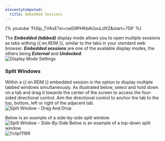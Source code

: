 ```yaml
---
eleventyComputed:
  title: Embedded Sessions
---
```

{% youtube 'FtSlp_TVAxE?si=cwD9PHKbAUouLdXZ&amp;start=759' %}  

The ***Embedded (tabbed)*** display mode allows you to open multiple sessions as tabs withing {{ en.RDM }}, similar to the tabs in your standard web browser. ***Embedded sessions*** are one of the available display modes, the others being ***External*** and ***Undocked***.  
![Display Mode Settings](https://webdevolutions.azureedge.net/docs/en/rdm/windows/clip11186.png) 

### Split Windows 

Within a {{ en.RDM }} embedded session is the option to display multiple tabbed windows simultaneously. As illustrated below, select and hold down on a tab and drag it towards the center of the screen to access the four-sided directional control. Aim the directional control to anchor the tab to the top, bottom, left or right of the adjacent tab.  
![Split Window - Drag And Drop](https://webdevolutions.azureedge.net/docs/en/rdm/windows/clip11187.png) 

Below is an example of a side-by-side split window.  
![Split Window - Side-By-Side](https://webdevolutions.azureedge.net/docs/en/rdm/windows/clip11188.png) 
Below is an example of a top-down split window.  
![!!clip11189](https://webdevolutions.azureedge.net/docs/en/rdm/windows/clip11189.png)
